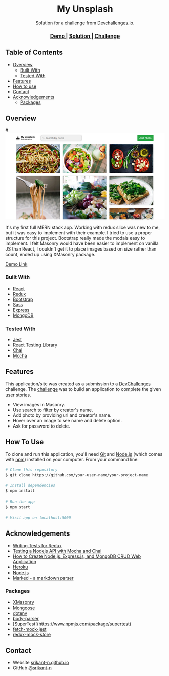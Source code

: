 <h1 align="center">My Unsplash</h1>

<div align="center">
   Solution for a challenge from  <a href="http://devchallenges.io" target="_blank">Devchallenges.io</a>.
</div>

<div align="center">
  <h3>
    <a href="https://devc-my-unsplash.herokuapp.com/">
      Demo
    </a>
    <span> | </span>
    <a href="https://devchallenges.io/solutions/wGXwQNtaG8x6gMIJoDYZ">
      Solution
    </a>
    <span> | </span>
    <a href="https://devchallenges.io/challenges/rYyhwJAxMfES5jNQ9YsP">
      Challenge
    </a>
  </h3>
</div>

<!-- TABLE OF CONTENTS -->

## Table of Contents

- [Overview](#overview)
  - [Built With](#built-with)
  - [Tested With](#tested-with)
- [Features](#features)
- [How to use](#how-to-use)
- [Contact](#contact)
- [Acknowledgements](#acknowledgements)
  - [Packages](#packages)

<!-- OVERVIEW -->

## Overview

#![screenshot](screenshot.png)

It's my first full MERN stack app. Working with redux slice was new to me, but it was easy to implement with their example. I tried to use a proper structure for this project. Bootstrap really made the modals easy to implement. I felt Masonry would have been easier to implement on vanilla JS than React, I couldn't get it to place images based on size rather than count, ended up using XMasonry package.

[Demo Link](https://devc-my-unsplash.herokuapp.com/)

### Built With

- [React](https://reactjs.org/)
- [Redux](https://redux.js.org/)
- [Bootstrap](https://getbootstrap.com/)
- [Sass](https://sass-lang.com/)
- [Express](https://expressjs.com/)
- [MongoDB](https://www.mongodb.com/)

### Tested With

- [Jest](https://jestjs.io/)
- [React Testing Library](https://testing-library.com/docs/react-testing-library/intro/)
- [Chai](https://www.chaijs.com/)
- [Mocha](https://mochajs.org/)

## Features

<!-- List the features of your application or follow the template. Don't share the figma file here :) -->

This application/site was created as a submission to a [DevChallenges](https://devchallenges.io/challenges) challenge. The [challenge](https://devchallenges.io/challenges/rYyhwJAxMfES5jNQ9YsP) was to build an application to complete the given user stories.

- View images in Masonry.
- Use search to filter by creator's name.
- Add photo by providing url and creator's name.
- Hover over an image to see name and delete option.
- Ask for password to delete.

## How To Use

<!-- Example: -->

To clone and run this application, you'll need [Git](https://git-scm.com) and [Node.js](https://nodejs.org/en/download/) (which comes with [npm](http://npmjs.com)) installed on your computer. From your command line:

```bash
# Clone this repository
$ git clone https://github.com/your-user-name/your-project-name

# Install dependencies
$ npm install

# Run the app
$ npm start

# Visit app on localhost:5000
```

## Acknowledgements

- [Writing Tests for Redux](https://redux.js.org/recipes/writing-tests)
- [Testing a Nodejs API with Mocha and Chai](https://medium.com/@ebenwoodward/testing-a-node-js-with-mocha-and-chai-11288460eaf8)
- [How to Create Node.js, Express.js, and MongoDB CRUD Web Application](https://www.djamware.com/post/58b27ce080aca72c54645983/how-to-create-nodejs-expressjs-and-mongodb-crud-web-application)
- [Heroku](https://www.heroku.com/)
- [Node.js](https://nodejs.org/)
- [Marked - a markdown parser](https://github.com/chjj/marked)

### Packages

- [XMasonry](https://www.npmjs.com/package/react-xmasonry)
- [Mongoose](https://www.npmjs.com/package/mongoose)
- [dotenv](https://www.npmjs.com/package/dotenv)
- [body-parser](https://www.npmjs.com/package/body-parser)
- [SuperTest[(https://www.npmjs.com/package/supertest)
- [fetch-mock-jest](https://www.npmjs.com/package/fetch-mock-jest)
- [redux-mock-store](https://www.npmjs.com/package/redux-mock-store)

## Contact

- Website [srikant-n.github.io](https://srikant-n.github.io/)
- GitHub [@srikant-n](https://github.com/srikant-n)
